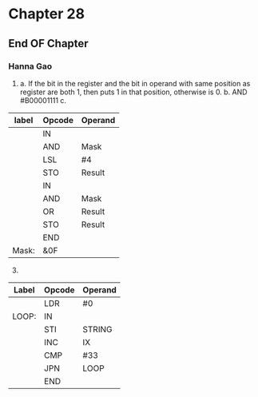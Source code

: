 # Chapter 28
## End OF Chapter
### Hanna Gao

1. a. 
If the bit in the register and the bit in operand with same position as register are both 1, then puts 1 in that position, otherwise is 0.
b.
AND #B00001111
c.

|        label        |Opcode                          |Operand                         
|----------------|-------------------------------|-----------------------------|
||IN||
||AND|Mask|
||LSL|#4|
||STO|Result|
||IN||
||AND|Mask|
||OR|Result|
||STO|Result|
||END
|Mask:| &0F|

3. 
| Label | Opcode | Operand |
|--|--|--|
|| LDR| #0|
|LOOP:|IN||
||STI|STRING|
||INC|IX|
||CMP|#33|
||JPN|LOOP
||END||
